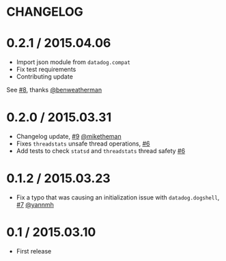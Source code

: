 # CHANGELOG

0.2.1 / 2015.04.06
==================

- Import json module from `datadog.compat`
- Fix test requirements
- Contributing update

See [#8][], thanks [@benweatherman][]

0.2.0 / 2015.03.31
==================

- Changelog update, [#9][] [@miketheman][]
- Fixes `threadstats` unsafe thread operations, [#6][]
- Add tests to check `statsd` and `threadstats` thread safety [#6][]

0.1.2 / 2015.03.23
==================

- Fix a typo that was causing an initialization issue with `datadog.dogshell`, [#7][] [@yannmh][]

0.1 / 2015.03.10
================

- First release

<!--- The following link definition list is generated by PimpMyChangelog --->
[#6]: https://github.com/DataDog/datadogpy/issues/6
[#7]: https://github.com/DataDog/datadogpy/issues/7
[#8]: https://github.com/DataDog/datadogpy/issues/8
[#9]: https://github.com/DataDog/datadogpy/issues/9
[@benweatherman]: https://github.com/benweatherman
[@miketheman]: https://github.com/miketheman
[@yannmh]: https://github.com/yannmh
